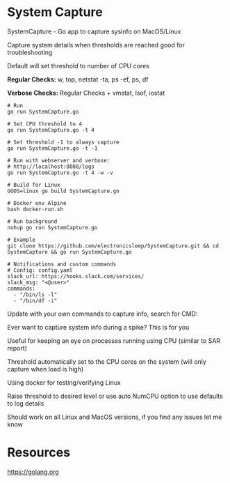 # System Capture

SystemCapture - Go app to capture sysinfo on MacOS/Linux

Capture system details when thresholds are reached good for troubleshooting

Default will set threshold to number of CPU cores

**Regular Checks:** w, top, netstat -ta, ps -ef, ps, df

**Verbose Checks:** Regular Checks + vmstat, lsof, iostat

```
# Run
go run SystemCapture.go

# Set CPU threshold to 4
go run SystemCapture.go -t 4

# Set threshold -1 to always capture
go run SystemCapture.go -t -1

# Run with webserver and verbose:
# http://localhost:8080/logs
go run SystemCapture.go -t 4 -w -v

# Build for Linux
GOOS=linux go build SystemCapture.go

# Docker env Alpine
bash docker-run.sh

# Run background
nohup go run SystemCapture.go

# Example
git clone https://github.com/electronicsleep/SystemCapture.git && cd SystemCapture && go run SystemCapture.go

# Notifications and custom commands
# Config: config.yaml
slack_url: https://hooks.slack.com/services/
slack_msg: "<@user>"
commands:
  - "/bin/ls -l"
  - "/bin/df -i"
```

Update with your own commands to capture info, search for CMD:

Ever want to capture system info during a spike? This is for you

Useful for keeping an eye on processes running using CPU (similar to SAR report)

Threshold automatically set to the CPU cores on the system (will only capture when load is high)

Using docker for testing/verifying Linux

Raise threshold to desired level or use auto NumCPU option to use defaults to log details

Should work on all Linux and MacOS versions, if you find any issues let me know

# Resources

https://golang.org
